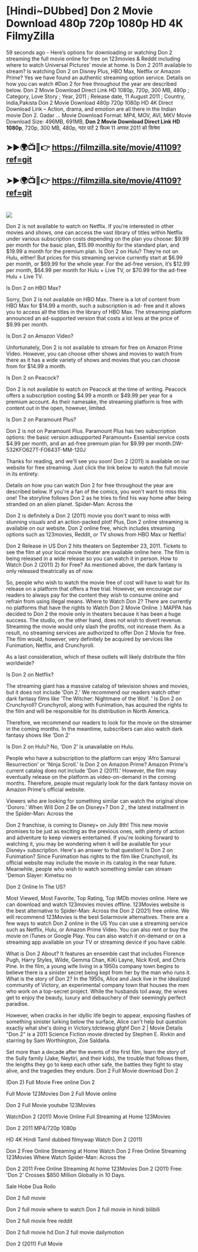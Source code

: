# [Hindi~DUbbed] Don 2 Movie Download 480p 720p 1080p HD 4K FilmyZilla


59 seconds ago - Here’s options for downloading or watching Don 2 streaming the full movie online for free on 123movies & Reddit including where to watch Universal Pictures’ movie at home. Is Don 2 2011 available to stream? Is watching Don 2 on Disney Plus, HBO Max, Netflix or Amazon Prime? Yes we have found an authentic streaming option service. Details on how you can watch #Don 2 for free throughout the year are described below. Don 2 Movie Download Direct Link HD 1080p, 720p, 300 MB, 480p ; Category, Love Story ; Year, 2011 ; Release date, 11 August 2011 ; Country, India,Pakista Don 2 Movie Download 480p 720p 1080p HD 4K Direct Download Link – Action, drama, and emotion are all there in the Indian movie Don 2. Gadar ...
Movie Download Format: MP4, MOV, AVI, MKV
Movie Download Size: 496MB, 691MB, **Don 2 Movie Download Direct Link HD 1080p**, 720p, 300 MB, 480p, गदर पार्ट 2 फिल्म 11 अगस्त 2011 को सिनेमा

## ➤►🌍📺📱👉   https://filmzilla.site/movie/41109?ref=git

## ➤►🌍📺📱👉   https://filmzilla.site/movie/41109?ref=git

#

<img src="https://image.tmdb.org/t/p/w780//t622NvjVq1uHHVcHaLO6edv4eYE.jpg" />

Don 2 is not available to watch on Netflix. If you’re interested in other movies and shows, one can access the vast library of titles within Netflix under various subscription costs depending on the plan you choose: $9.99 per month for the basic plan, $15.99 monthly for the standard plan, and $19.99 a month for the premium plan. Is Don 2 on Hulu? They’re not on Hulu, either! But prices for this streaming service currently start at $6.99 per month, or $69.99 for the whole year. For the ad-free version, it’s $12.99 per month, $64.99 per month for Hulu + Live TV, or $70.99 for the ad-free Hulu + Live TV.

Is Don 2 on HBO Max?

Sorry, Don 2 is not available on HBO Max. There is a lot of content from HBO Max for $14.99 a month, such a subscription is ad- free and it allows you to access all the titles in the library of HBO Max. The streaming platform announced an ad-supported version that costs a lot less at the price of $9.99 per month.

Is Don 2 on Amazon Video?

Unfortunately, Don 2 is not available to stream for free on Amazon Prime Video. However, you can choose other shows and movies to watch from there as it has a wide variety of shows and movies that you can choose from for $14.99 a month.

Is Don 2 on Peacock?

Don 2 is not available to watch on Peacock at the time of writing. Peacock offers a subscription costing $4.99 a month or $49.99 per year for a premium account. As their namesake, the streaming platform is free with content out in the open, however, limited.

Is Don 2 on Paramount Plus?

Don 2 is not on Paramount Plus. Paramount Plus has two subscription options: the basic version adsupported Paramount+ Essential service costs $4.99 per month, and an ad-free premium plan for $9.99 per month.DW-532KFO627T-FO643T-MM-120J

Thanks for reading, and we'll see you soon! Don 2 (2011) is available on our website for free streaming. Just click the link below to watch the full movie in its entirety.

Details on how you can watch Don 2 for free throughout the year are described below. If you're a fan of the comics, you won't want to miss this one! The storyline follows Don 2 as he tries to find his way home after being stranded on an alien planet. Spider-Man: Across the

Don 2 is definitely a Don 2 (2011) movie you don't want to miss with stunning visuals and an action-packed plot! Plus, Don 2 online streaming is available on our website. Don 2 online free, which includes streaming options such as 123movies, Reddit, or TV shows from HBO Max or Netflix!

Don 2 Release in US Don 2 hits theaters on September 23, 2011. Tickets to see the film at your local movie theater are available online here. The film is being released in a wide release so you can watch it in person. How to Watch Don 2 (2011) 2) for Free? As mentioned above, the dark fantasy is only released theatrically as of now.

So, people who wish to watch the movie free of cost will have to wait for its release on a platform that offers a free trial. However, we encourage our readers to always pay for the content they wish to consume online and refrain from using illegal means. Where to Watch Don 2? There are currently no platforms that have the rights to Watch Don 2 Movie Online. ) MAPPA has decided to Don 2 the movie only in theaters because it has been a huge success. The studio, on the other hand, does not wish to divert revenue. Streaming the movie would only slash the profits, not increase them. As a result, no streaming services are authorized to offer Don 2 Movie for free. The film would, however, very definitely be acquired by services like Funimation, Netflix, and Crunchyroll.

As a last consideration, which of these outlets will likely distribute the film worldwide?

Is Don 2 on Netflix?

The streaming giant has a massive catalog of television shows and movies, but it does not include 'Don 2.' We recommend our readers watch other dark fantasy films like 'The Witcher: Nightmare of the Wolf. ' Is Don 2 on Crunchyroll? Crunchyroll, along with Funimation, has acquired the rights to the film and will be responsible for its distribution in North America.

Therefore, we recommend our readers to look for the movie on the streamer in the coming months. In the meantime, subscribers can also watch dark fantasy shows like 'Don 2'

Is Don 2 on Hulu? No, 'Don 2' is unavailable on Hulu.

People who have a subscription to the platform can enjoy 'Afro Samurai Resurrection' or 'Ninja Scroll.' Is Don 2 on Amazon Prime? Amazon Prime's current catalog does not include 'Don 2 (2011).' However, the film may eventually release on the platform as video-on-demand in the coming months. Therefore, people must regularly look for the dark fantasy movie on Amazon Prime's official website.

Viewers who are looking for something similar can watch the original show 'Dororo.' When Will Don 2 Be on Disney+? Don 2 , the latest installment in the Spider-Man: Across the

Don 2 franchise, is coming to Disney+ on July 8th! This new movie promises to be just as exciting as the previous ones, with plenty of action and adventure to keep viewers entertained. If you're looking forward to watching it, you may be wondering when it will be available for your Disney+ subscription. Here's an answer to that question! Is Don 2 on Funimation? Since Funimation has rights to the film like Crunchyroll, its official website may include the movie in its catalog in the near future. Meanwhile, people who wish to watch something similar can stream 'Demon Slayer: Kimetsu no

Don 2 Online In The US?

Most Viewed, Most Favorite, Top Rating, Top IMDb movies online. Here we can download and watch 123movies movies offline. 123Movies website is the best alternative to Spider-Man: Across the Don 2 (2021) free online. We will recommend 123Movies is the best Solarmovie alternatives. There are a few ways to watch Don 2 online in the US You can use a streaming service such as Netflix, Hulu, or Amazon Prime Video. You can also rent or buy the movie on iTunes or Google Play. You can also watch it on-demand or on a streaming app available on your TV or streaming device if you have cable.

What is Don 2 About? It features an ensemble cast that includes Florence Pugh, Harry Styles, Wilde, Gemma Chan, KiKi Layne, Nick Kroll, and Chris Pine. In the film, a young wife living in a 1950s company town begins to believe there is a sinister secret being kept from her by the man who runs it. What is the story of Don 2? In the 1950s, Alice and Jack live in the idealized community of Victory, an experimental company town that houses the men who work on a top-secret project. While the husbands toil away, the wives get to enjoy the beauty, luxury and debauchery of their seemingly perfect paradise.

However, when cracks in her idyllic life begin to appear, exposing flashes of something sinister lurking below the surface, Alice can't help but question exactly what she's doing in Victory.tdctewsg gfghf Don 2 | Movie Details "Don 2" is a 2011 Science Fiction movie directed by Stephen E. Rivkin and starring by Sam Worthington, Zoe Saldaña.

Set more than a decade after the events of the first film, learn the story of the Sully family (Jake, Neytiri, and their kids), the trouble that follows them, the lengths they go to keep each other safe, the battles they fight to stay alive, and the tragedies they endure. Don 2 Full Movie download Don 2

(Don 2) Full Movie Free online Don 2

Full Movie 123Movies Don 2 Full Movie online

Don 2 Full Movie youtube 123Movies

WatchDon 2 (2011) Movie Online Full Streaming at Home 123Movies

Don 2 2011 MP4/720p 1080p

HD 4K Hindi Tamil dubbed filmywap Watch Don 2 (2011)

Don 2 Free Online Streaming at Home Watch Don 2 Free Online Streaming 123Movies Where Watch Spider-Man: Across the

Don 2 2011 Free Online Streaming At home 123Movies Don 2 (2011) Free: 'Don 2' Crosses $850 Million Globally in 10 Days.

Sale Hobe Dua Roilo

Don 2 full movie

Don 2 full movie where to watch Don 2 full movie in hindi bilibili

Don 2 full movie free reddit

Don 2 full movie hd Don 2 full movie dailymotion

Don 2 (2011) Full Movie